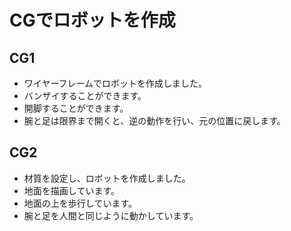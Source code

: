 # CGでロボットを作成

## CG1
- ワイヤーフレームでロボットを作成しました。
- バンザイすることができます。
- 開脚することができます。
- 腕と足は限界まで開くと、逆の動作を行い、元の位置に戻します。

## CG2
- 材質を設定し、ロボットを作成しました。
- 地面を描画しています。
- 地面の上を歩行しています。
- 腕と足を人間と同じように動かしています。
